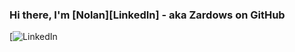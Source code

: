 ### Hi there, I'm [Nolan][LinkedIn] - aka Zardows on GitHub

[![LinkedIn](https://www.linkedin.com/in/nolan-routel-985baa177/?locale=en_US)